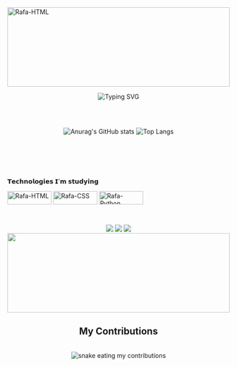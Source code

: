 <img align="center" alt="Rafa-HTML" height="180" width="100%" src="https://capsule-render.vercel.app/api?type=waving&height=150&color=1e90ff&text=&fontAlignY=49"> 

<p align="center">
  <img src="https://readme-typing-svg.herokuapp.com?font=Pixelify+Sans&pause&weight=680&size=45&duration=4500&pause=1000&color=0011DF&margin_left=200&center=true&vCenter=true&random=False&width=720&lines=Hello%2C+My+Name+is+Gabriel+Peres;I'am+16+years+old;I+From+Brazil" alt="Typing SVG" />
</p>

<br><br>

<div align="center">

![Anurag's GitHub stats](https://github-readme-stats.vercel.app/api?username=gabrielperes16&show_icons=true&theme=tokyonight&margin_right=10%)
![Top Langs](https://github-readme-stats.vercel.app/api/top-langs/?username=gabrielperes16&layout=compact&theme=tokyonight&margin_left=10%)
</div>
<br><br><br><br>

𝗧𝗲𝗰𝗵𝗻𝗼𝗹𝗼𝗴𝗶𝗲𝘀 𝗜'𝗺 𝘀𝘁𝘂𝗱𝘆𝗶𝗻𝗴

<div style="display: inline_block">
  <img align="center" alt="Rafa-HTML" height="30" width="100" src="https://img.shields.io/badge/Python-14354C?style=for-the-badge&logo=python&logoColor=white">  
  <img align="center" alt="Rafa-CSS" height="30" width="100" src="https://img.shields.io/badge/CSS3-1572B6?style=for-the-badge&logo=css3&logoColor=white">
  <img align="center" alt="Rafa-Python" height="30" width="100" src="https://img.shields.io/badge/HTML5-E34F26?style=for-the-badge&logo=html5&logoColor=white">
</div>

  ##
  <br>
<div align='center'> 
  <a href="https://www.instagram.com/gabrielperes922/" target="_blank"><img src="https://img.shields.io/badge/-Instagram-%23E4405F?style=for-the-badge&logo=instagram&logoColor=white" target="_blank"></a>
<a href = "https://mail.google.com/mail/u/1/#inbox?compose=new"><img src="https://img.shields.io/badge/-Gmail-%23333?style=for-the-badge&logo=gmail&logoColor=white" target="_blank"></a>
  <a href="https://www.linkedin.com/in/gabriel-peres-96690b2a2/" target="_blank"><img src="https://img.shields.io/badge/-LinkedIn-%230077B5?style=for-the-badge&logo=linkedin&logoColor=white" target="_blank"></a>

<img align="center"  height="180" width="100%" src="https://capsule-render.vercel.app/api?type=waving&height=150&color=1e90ff&text=&fontAlignY=49&section=footer">

<div align="center">
  <h2> My Contributions </h2>
  <br>
  <img alt="snake eating my contributions" src="https://raw.githubusercontent.com/gabrielperes16/salesp07/output/github-contribution-grid-snake.svg" />
  
  <br/><br/><br/>
</div>
